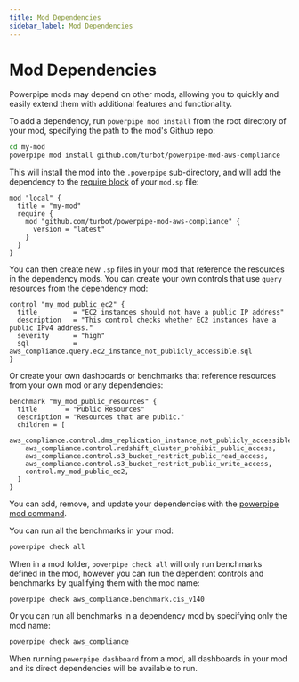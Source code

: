 ```yaml
---
title: Mod Dependencies
sidebar_label: Mod Dependencies
---
```


# Mod Dependencies

Powerpipe mods may depend on other mods, allowing you to quickly and easily extend them with additional features and functionality.  

To add a dependency, run `powerpipe mod install` from the root directory of your mod, specifying the path to the mod's Github repo:

```bash
cd my-mod
powerpipe mod install github.com/turbot/powerpipe-mod-aws-compliance
```

This will install the mod into the `.powerpipe` sub-directory, and will add the dependency to the [require block](/docs/powerpipe-hcl/mod#require) of your `mod.sp` file:
```hcl
mod "local" {
  title = "my-mod"
  require {
    mod "github.com/turbot/powerpipe-mod-aws-compliance" {
      version = "latest"
    }
  }
}
```


You can then create new `.sp` files in your mod that reference the resources in the dependency mods.  You can create your own controls that use `query` resources from the dependency mod: 

```hcl
control "my_mod_public_ec2" {
  title         = "EC2 instances should not have a public IP address"
  description   = "This control checks whether EC2 instances have a public IPv4 address."
  severity      = "high"
  sql           = aws_compliance.query.ec2_instance_not_publicly_accessible.sql
}
```

Or create your own dashboards or benchmarks that reference resources from your own mod or any dependencies:
```hcl
benchmark "my_mod_public_resources" {
  title       = "Public Resources"
  description = "Resources that are public."
  children = [
    aws_compliance.control.dms_replication_instance_not_publicly_accessible,
    aws_compliance.control.redshift_cluster_prohibit_public_access,
    aws_compliance.control.s3_bucket_restrict_public_read_access,
    aws_compliance.control.s3_bucket_restrict_public_write_access,
    control.my_mod_public_ec2,
  ]
}
```

You can add, remove, and update your dependencies with the [powerpipe mod command](/docs/reference/cli/mod). 

You can run all the benchmarks in your mod:
```bash
powerpipe check all
```

When in a mod folder, `powerpipe check all` will only run benchmarks defined in the mod, however you can run the dependent controls and benchmarks by qualifying them with the mod name:
```
powerpipe check aws_compliance.benchmark.cis_v140 
```

Or you can run all benchmarks in a dependency mod by specifying only the mod name:
```bash
powerpipe check aws_compliance 
```


When running `powerpipe dashboard` from a mod, all dashboards in your mod and its direct dependencies will be available to run.

